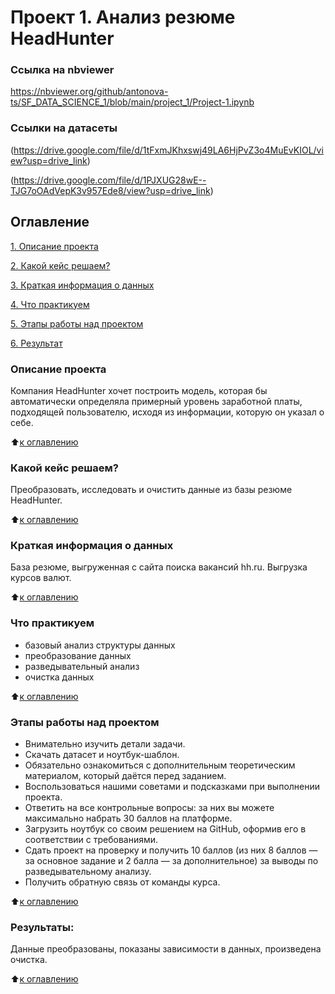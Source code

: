 # Проект 1. Анализ резюме HeadHunter

### Ссылка на nbviewer 

https://nbviewer.org/github/antonova-ts/SF_DATA_SCIENCE_1/blob/main/project_1/Project-1.ipynb

### Ссылки на датасеты

(https://drive.google.com/file/d/1tFxmJKhxswj49LA6HjPvZ3o4MuEvKIOL/view?usp=drive_link) 

(https://drive.google.com/file/d/1PJXUG28wE--TJG7oOAdVepK3v957Ede8/view?usp=drive_link)

## Оглавление  
[1. Описание проекта](https://github.com/antonova-ts/SF_DATA_SCIENCE/tree/main/project_1/README.md#Описание-проекта)

[2. Какой кейс решаем?](https://github.com/antonova-ts/SF_DATA_SCIENCE/tree/main/project_1/README.md#Какой-кейс-решаем)

[3. Краткая информация о данных](https://github.com/antonova-ts/SF_DATA_SCIENCE/tree/main/project_1/README.md#Краткая-информация-о-данных)

[4. Что практикуем](https://github.com/antonova-ts/SF_DATA_SCIENCE/tree/main/project_1/README.md#Что-практикуем)

[5. Этапы работы над проектом](https://github.com/antonova-ts/SF_DATA_SCIENCE/tree/main/project_1/README.md#Этапы-работы-над-проектом)

[6. Результат](https://github.com/antonova-ts/SF_DATA_SCIENCE/tree/main/project_1/README.md#Результаты) 


### Описание проекта    
Компания HeadHunter хочет построить модель, которая бы автоматически определяла примерный уровень заработной платы, подходящей пользователю, исходя из информации, которую он указал о себе.

:arrow_up:[к оглавлению](https://github.com/antonova-ts/SF_DATA_SCIENCE/tree/main/project_1/README.md#Оглавление)

### Какой кейс решаем?    
Преобразовать, исследовать и очистить данные из базы резюме HeadHunter.

:arrow_up:[к оглавлению](https://github.com/antonova-ts/SF_DATA_SCIENCE/tree/main/project_1/README.md#Оглавление)

### Краткая информация о данных
База резюме, выгруженная с сайта поиска вакансий hh.ru.
Выгрузка курсов валют.
  
:arrow_up:[к оглавлению](https://github.com/antonova-ts/SF_DATA_SCIENCE/tree/main/project_1/README.md#Оглавление)

### Что практикуем   
- базовый анализ структуры данных
- преобразование данных
- разведывательный анализ
- очистка данных

:arrow_up:[к оглавлению](https://github.com/antonova-ts/SF_DATA_SCIENCE/tree/main/project_1/README.md#Оглавление)


### Этапы работы над проектом  
 - Внимательно изучить детали задачи.
 - Скачать  датасет и ноутбук-шаблон.
 - Обязательно ознакомиться с дополнительным теоретическим материалом, который даётся перед заданием.
 - Воспользоваться нашими советами и подсказками при выполнении проекта.
 - Ответить на все контрольные вопросы: за них вы можете максимально набрать 30 баллов на платформе.
 - Загрузить ноутбук со своим решением на GitHub, оформив его в соответствии с требованиями.
 - Сдать проект на проверку и получить 10 баллов (из них 8 баллов — за основное задание и 2 балла — за дополнительное) за выводы по разведывательному анализу.
 - Получить обратную связь от команды курса.

:arrow_up:[к оглавлению](https://github.com/antonova-ts/SF_DATA_SCIENCE/tree/main/project_1/README.md#Оглавление)


### Результаты:  
Данные преобразованы, показаны зависимости в данных, произведена очистка.

:arrow_up:[к оглавлению](https://github.com/antonova-ts/SF_DATA_SCIENCE/tree/main/project_1/README.md#Оглавление)



